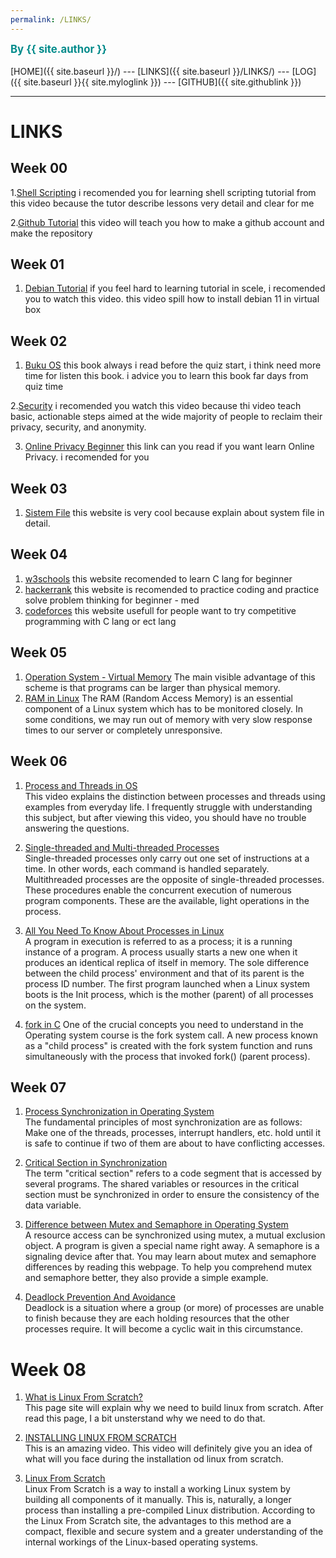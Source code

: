 ```yaml
---
permalink: /LINKS/
---
```

<span style="color:#008B8B; font-weight:bold; font-size:larger;">By {{ site.author }}</span>
<br><br>
[HOME]({{ site.baseurl }}/) ---
[LINKS]({{ site.baseurl }}/LINKS/) ---
[LOG]({{ site.baseurl }}{{ site.myloglink }}) ---
[GITHUB]({{ site.githublink }})
<br>
<hr>

# LINKS

## Week 00
1.[Shell Scripting](https://www.youtube.com/watch?v=GtovwKDemnI)
i recomended you for learning shell scripting tutorial from this video because the tutor describe lessons very detail and clear for me

2.[Github Tutorial](https://www.youtube.com/watch?v=u-_uGO95xco)
this video will teach you how to make a github account and make the repository 

## Week 01
1. [Debian Tutorial](https://www.youtube.com/watch?v=Bz6ObNexd5Q)
if you feel hard to learning tutorial in scele, i recomended you to watch this video. this video spill how to install debian 11 in virtual box

## Week 02 
1. [Buku OS](https://www.os-book.com/OS10/)
this book always i read before the quiz start, i think need more time for listen this book. i advice you to learn this book far days from quiz time

2.[Security](https://www.youtube.com/watch?v=u8_9AQYLSbo&feature=youtu.be)
i recomended you watch this video because thi video teach basic, actionable steps aimed at the wide majority of people to reclaim their privacy, security, and anonymity. 

3. [Online Privacy Beginner](https://www.freecodecamp.org/news/the-beginners-guide-to-online-privacy-7149b33c4a3e/)
this link can you read if you want learn Online Privacy. i recomended for you 

## Week 03
1. [Sistem File](https://www.geeksforgeeks.org/file-systems-in-operating-system/)
this website is very cool because explain about system file in detail.

## Week 04
1. [w3schools](https://www.w3schools.com/) 
this website recomended to learn C lang for beginner 
2. [hackerrank](https://www.hackerrank.com/)
this website is recomended to practice coding and practice solve problem thinking for beginner - med
3. [codeforces](https://codeforces.com/)
this website usefull for people want to try competitive programming with C lang or ect lang

## Week 05
1. [Operation System - Virtual Memory](https://www.tutorialspoint.com/operating_system/os_virtual_memory.htm) 
The main visible advantage of this scheme is that programs can be larger than physical memory.
2. [RAM in Linux](https://www.javatpoint.com/how-to-check-ram-in-linux)
The RAM (Random Access Memory) is an essential component of a Linux system which has to be monitored closely. In some conditions, we may run out of memory with very slow response times to our server or completely unresponsive.

## Week 06
1. [Process and Threads in OS](https://www.youtube.com/watch?v=ITc09gOrqZk)<br>
This video explains the distinction between processes and threads using examples from everyday life. I frequently struggle with understanding this subject, but after viewing this video, you should have no trouble answering the questions.

2. [Single-threaded and Multi-threaded Processes](https://www.tutorialspoint.com/single-threaded-and-multi-threaded-processes)<br>
Single-threaded processes only carry out one set of instructions at a time. In other words, each command is handled separately. Multithreaded processes are the opposite of single-threaded processes. These procedures enable the concurrent execution of numerous program components. These are the available, light operations in the process.

3. [All You Need To Know About Processes in Linux](https://www.tecmint.com/linux-process-management/)<br>
A program in execution is referred to as a process; it is a running instance of a program. A process usually starts a new one when it produces an identical replica of itself in memory. The sole difference between the child process' environment and that of its parent is the process ID number. The first program launched when a Linux system boots is the Init process, which is the mother (parent) of all processes on the system.

4. [fork in C](https://www.geeksforgeeks.org/fork-system-call/)
One of the crucial concepts you need to understand in the Operating system course is the fork system call. A new process known as a "child process" is created with the fork system function and runs simultaneously with the process that invoked fork() (parent process).

## Week 07

1. [Process Synchronization in Operating System](https://my.eng.utah.edu/~cs5460/slides/Lecture07.pdf)<br>
The fundamental principles of most synchronization are as follows: Make one of the threads, processes, interrupt handlers, etc. hold until it is safe to continue if two of them are about to have conflicting accesses.

2. [Critical Section in Synchronization](https://www.geeksforgeeks.org/g-fact-70/)<br>
The term "critical section" refers to a code segment that is accessed by several programs. The shared variables or resources in the critical section must be synchronized in order to ensure the consistency of the data variable.

3. [Difference between Mutex and Semaphore in Operating System](https://afteracademy.com/blog/difference-between-mutex-and-semaphore-in-operating-system)<br>
A resource access can be synchronized using mutex, a mutual exclusion object. A program is given a special name right away. A semaphore is a signaling device after that. You may learn about mutex and semaphore differences by reading this webpage. To help you comprehend mutex and semaphore better, they also provide a simple example.

4. [Deadlock Prevention And Avoidance](https://www.geeksforgeeks.org/deadlock-prevention/)<br>
Deadlock is a situation where a group (or more) of processes are unable to finish because they are each holding resources that the other processes require. It will become a cyclic wait in this circumstance.

# Week 08

1. [What is Linux From Scratch?](https://www.linuxfromscratch.org/lfs/)<br>
This page site will explain why we need to build linux from scratch. After read this page, I a bit unsterstand why we need to do that.

2. [INSTALLING LINUX FROM SCRATCH](https://youtu.be/S7N9D4IqHA0)<br>
This is an amazing video. This video will definitely give you an idea of what will you face during the installation od linux from scratch.

3. [Linux From Scratch](https://en.wikipedia.org/wiki/Linux_From_Scratch)<br>
Linux From Scratch is a way to install a working Linux system by building all components of it manually. This is, naturally, a longer process than installing a pre-compiled Linux distribution. According to the Linux From Scratch site, the advantages to this method are a compact, flexible and secure system and a greater understanding of the internal workings of the Linux-based operating systems.

